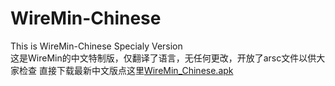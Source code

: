 # WireMin-Chinese
This is WireMin-Chinese Specialy Version<br>
这是WireMin的中文特制版，仅翻译了语言，无任何更改，开放了arsc文件以供大家检查
直接下载最新中文版点这里<a href="https://github.com/covercanvas/WireMin-Chinese/releases/download/v1.9.2/WireMin_Chinese_1.9.2.apk">WireMin_Chinese.apk</a>
